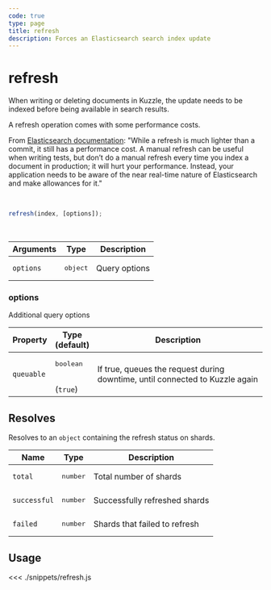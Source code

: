 ```yaml
---
code: true
type: page
title: refresh
description: Forces an Elasticsearch search index update
---
```


# refresh

When writing or deleting documents in Kuzzle, the update needs to be indexed before being available in search results.

<div class="alert alert-info">
  A refresh operation comes with some performance costs.

From [Elasticsearch documentation](https://www.elastic.co/guide/en/elasticsearch/reference/current/docs-refresh.html):
"While a refresh is much lighter than a commit, it still has a performance cost. A manual refresh can be useful when writing tests, but don’t do a manual refresh every time you index a document in production; it will hurt your performance. Instead, your application needs to be aware of the near real-time nature of Elasticsearch and make allowances for it."

</div>

<br/>

```javascript
refresh(index, [options]);
```

<br/>

| Arguments | Type              | Description   |
| --------- | ----------------- | ------------- |
| `options` | <pre>object</pre> | Query options |

### options

Additional query options

| Property   | Type<br/>(default)              | Description                                                                  |
| ---------- | ------------------------------- | ---------------------------------------------------------------------------- |
| `queuable` | <pre>boolean</pre><br/>(`true`) | If true, queues the request during downtime, until connected to Kuzzle again |

## Resolves

Resolves to an `object` containing the refresh status on shards.

| Name         | Type              | Description                   |
| ------------ | ----------------- | ----------------------------- |
| `total`      | <pre>number</pre> | Total number of shards        |
| `successful` | <pre>number</pre> | Successfully refreshed shards |
| `failed`     | <pre>number</pre> | Shards that failed to refresh |

## Usage

<<< ./snippets/refresh.js
